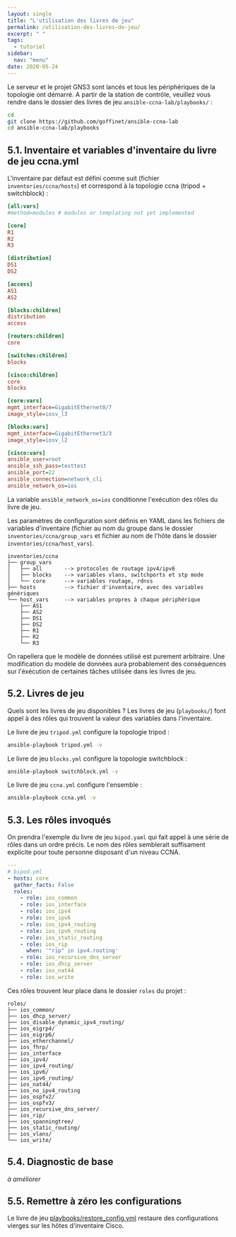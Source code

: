 ```yaml
---
layout: single
title: "L'utilisation des livres de jeu"
permalink: /utilisation-des-livres-de-jeu/
excerpt: " "
tags:
  - tutoriel
sidebar:
  nav: "menu"
date: 2020-05-24
---
```


Le serveur et le projet GNS3 sont lancés et tous les périphériques de la topologie ont démarré. A partir de la station de contrôle, veuillez vous rendre dans le dossier des livres de jeu `ansible-ccna-lab/playbooks/` :

```bash
cd
git clone https://github.com/goffinet/ansible-ccna-lab
cd ansible-ccna-lab/playbooks
```

## 5.1. Inventaire et variables d'inventaire du livre de jeu ccna.yml

L'inventaire par défaut est défini comme suit (fichier `inventories/ccna/hosts`) et correspond à la topologie ccna (tripod + switchblock) :

```ini
[all:vars]
#method=modules # modules or templating not yet implemented

[core]
R1
R2
R3

[distribution]
DS1
DS2

[access]
AS1
AS2

[blocks:children]
distribution
access

[routers:children]
core

[switches:children]
blocks

[cisco:children]
core
blocks

[core:vars]
mgmt_interface=GigabitEthernet0/7
image_style=iosv_l3

[blocks:vars]
mgmt_interface=GigabitEthernet3/3
image_style=iosv_l2

[cisco:vars]
ansible_user=root
ansible_ssh_pass=testtest
ansible_port=22
ansible_connection=network_cli
ansible_network_os=ios

```

La variable `ansible_network_os=ios` conditionne l'exécution des rôles du livre de jeu.

Les paramètres de configuration sont définis en YAML dans les fichiers de variables d'inventaire (fichier au nom du groupe dans le dossier `inventories/ccna/group_vars` et fichier au nom de l'hôte dans le dossier `inventories/ccna/host_vars`).

```
inventories/ccna
├── group_vars
│   ├── all       --> protocoles de routage ipv4/ipv6
│   ├── blocks    --> variables vlans, switchports et stp mode
│   └── core      --> variables routage, rdnss
├── hosts         --> fichier d'inventaire, avec des variables génériques
└── host_vars     --> variables propres à chaque périphérique
    ├── AS1
    ├── AS2
    ├── DS1
    ├── DS2
    ├── R1
    ├── R2
    └── R3
```

On rapellera que le modèle de données utilisé est purement arbitraire. Une modification du modèle de données aura probablement des conséquences sur l'éxécution de certaines tâches utilisée dans les livres de jeu.

## 5.2. Livres de jeu

Quels sont les livres de jeu disponibles ? Les livres de jeu (`playbooks/`) font appel à des rôles qui trouvent la valeur des variables dans l'inventaire.

Le livre de jeu `tripod.yml` configure la topologie tripod :

```bash
ansible-playbook tripod.yml -v
```

Le livre de jeu `blocks.yml` configure la topologie switchblock :

```bash
ansible-playbook switchblock.yml -v
```

Le livre de jeu `ccna.yml` configure l'ensemble :

```bash
ansible-playbook ccna.yml -v
```

## 5.3. Les rôles invoqués

On prendra l'exemple du livre de jeu `bipod.yaml` qui fait appel à une série de rôles dans un ordre précis. Le nom des rôles semblerait suffisament explicite pour toute personne disposant d'un niveau CCNA.

```yaml
---
# bipod.yml
- hosts: core
  gather_facts: False
  roles:
    - role: ios_common
    - role: ios_interface
    - role: ios_ipv4
    - role: ios_ipv6
    - role: ios_ipv4_routing
    - role: ios_ipv6_routing
    - role: ios_static_routing
    - role: ios_rip
      when: '"rip" in ipv4.routing'
    - role: ios_recursive_dns_server
    - role: ios_dhcp_server
    - role: ios_nat44
    - role: ios_write
```

Ces rôles trouvent leur place dans le dossier `roles` du projet :

```
roles/
├── ios_common/
├── ios_dhcp_server/
├── ios_disable_dynamic_ipv4_routing/
├── ios_eigrp4/
├── ios_eigrp6/
├── ios_etherchannel/
├── ios_fhrp/
├── ios_interface
├── ios_ipv4/
├── ios_ipv4_routing/
├── ios_ipv6/
├── ios_ipv6_routing/
├── ios_nat44/
├── ios_no_ipv4_routing
├── ios_ospfv2/
├── ios_ospfv3/
├── ios_recursive_dns_server/
├── ios_rip/
├── ios_spanningtree/
├── ios_static_routing/
├── ios_vlans/
└── ios_write/
```

## 5.4. Diagnostic de base

_à améliorer_

<!--

Diagnostic du routage sur R1 :

```bash
ansible R1 -m ios_command -a "commands='show ip route'"
```

Diagnostic à partir des routeurs Core :

```bash
ansible core -m ios_command -a "commands='traceroute 192.168.1.1 source GigabitEthernet0/0 probe 1 numeric'"
```

```bash
ansible core -m ios_command -a "commands='traceroute 172.16.10.1 source GigabitEthernet0/0 probe 1 numeric'"
```

-->

## 5.5. Remettre à zéro les configurations

Le livre de jeu [playbooks/restore_config.yml](https://github.com/goffinet/ansible-ccna-lab/blob/master/playbooks/restore_config.yml) restaure des configurations vierges sur les hôtes d'inventaire Cisco.
